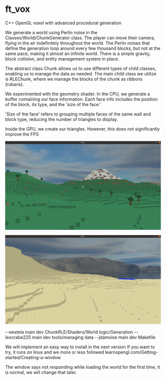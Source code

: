 # ft_vox
C++ OpenGL voxel with advanced procedural generation

We generate a world using Perlin noise in the Classes/World/ChunkGenerator class.
The player can move their camera, flying in the air indefinitely throughout the world.
The Perlin noises that define the generation loop around every few thousand blocks, but not at the same pace,
making it almost an infinite world.
There is a simple gravity, block collision, and entity management system in place.

The abstract class Chunk allows us to use different types of child classes, enabling us to manage the data as needed.
The main child class we utilize is RLEChunk,
where we manage the blocks of the chunk as ribbons (rubans).

We experimented with the geometry shader.
In the CPU, we generate a buffer containing our face information.
Each face info includes the position of the block, its type, and the 'size of the face.'

'Size of the face' refers to grouping multiple faces of the same wall and block type,
reducing the number of triangles to display.

Inside the GPU, we create our triangles. However, this does not significantly improve the FPS

![Montains](assets/montain.png)

![Desert](assets/desert.png)


--eestela main dev       ChunkRLE/Shaders/World logic/Generation
--leocrabe225 main dev   tools/managing data
--jdamoise main dev      Makefile

We will implement an easy way to install in the next version
If you want to try, it runs on linux and we more or less followed learnopengl.com/Getting-started/Creating-a-window

The window says not responding while loading the world for the first time, it is normal, we will change that later.
